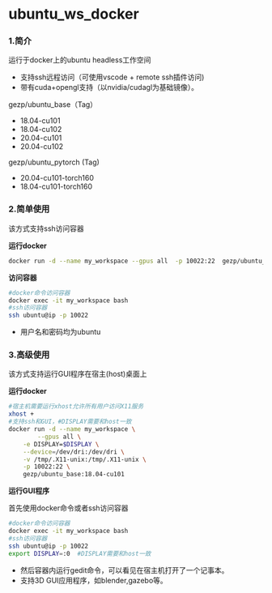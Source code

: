 # ubuntu_ws_docker
### 1.简介
运行于docker上的ubuntu headless工作空间

* 支持ssh远程访问（可使用vscode + remote ssh插件访问)
* 带有cuda+opengl支持（以nvidia/cudagl为基础镜像）。

gezp/ubuntu_base（Tag）
* 18.04-cu101
* 18.04-cu102
* 20.04-cu101
* 20.04-cu102

gezp/ubuntu_pytorch (Tag)
* 20.04-cu101-torch160
* 18.04-cu101-torch160

### 2.简单使用
该方式支持ssh访问容器

**运行docker** 

```bash
docker run -d --name my_workspace --gpus all  -p 10022:22  gezp/ubuntu_base:18.04-cu101
```

**访问容器**

```bash
#docker命令访问容器
docker exec -it my_workspace bash
#ssh访问容器
ssh ubuntu@ip -p 10022
```

* 用户名和密码均为ubuntu

### 3.高级使用
该方式支持运行GUI程序在宿主(host)桌面上

**运行docker**

```bash
#宿主机需要运行xhost允许所有用户访问X11服务
xhost +
#支持ssh和GUI，#DISPLAY需要和host一致
docker run -d --name my_workspace \
		--gpus all \
    -e DISPLAY=$DISPLAY \
    --device=/dev/dri:/dev/dri \
    -v /tmp/.X11-unix:/tmp/.X11-unix \
    -p 10022:22 \
    gezp/ubuntu_base:18.04-cu101
```

**运行GUI程序** 

首先使用docker命令或者ssh访问容器

```bash
#docker命令访问容器
docker exec -it my_workspace bash
#ssh访问容器
ssh ubuntu@ip -p 10022
export DISPLAY=:0  #DISPLAY需要和host一致
```

* 然后容器内运行gedit命令，可以看见在宿主机打开了一个记事本。
* 支持3D GUI应用程序，如blender,gazebo等。
